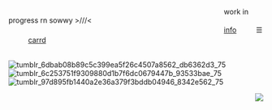 ⠀⠀⠀⠀⠀⠀⠀⠀⠀⠀⠀⠀⠀⠀⠀⠀⠀⠀⠀⠀⠀⠀⠀⠀⠀⠀⠀⠀⠀⠀⠀⠀⠀⠀⠀⠀⠀⠀⠀⠀⠀ work in progress rn sowwy >///<
⠀⠀⠀⠀⠀⠀⠀⠀⠀⠀⠀⠀⠀⠀⠀⠀⠀⠀⠀⠀⠀⠀⠀⠀⠀⠀⠀⠀⠀⠀⠀⠀⠀⠀⠀⠀⠀⠀⠀⠀⠀ [info](https://t.me/autopsykiss)ㅤㅤㅤ☰ㅤㅤㅤ[carrd](https://mothereater.carrd.co) 

⠀⠀⠀⠀⠀⠀⠀⠀⠀⠀⠀⠀⠀⠀⠀⠀⠀⠀⠀⠀⠀⠀⠀⠀⠀⠀⠀⠀⠀![tumblr_6dbab08b89c5c399ea5f26c4507a8562_db6362d3_75](https://github.com/user-attachments/assets/fb044b5b-581f-49c4-a71a-203880c3de48)![tumblr_6c253751f9309880d1b7f6dc0679447b_93533bae_75](https://github.com/user-attachments/assets/f7525981-fb64-436f-a81a-e65f6296021e)![tumblr_97d895fb1440a2e36a379f3bddb04946_8342e562_75](https://github.com/user-attachments/assets/f280c016-fa59-46fa-abd8-58a95c59ff42)

⠀⠀⠀⠀⠀⠀⠀⠀⠀⠀⠀⠀⠀⠀⠀⠀⠀⠀⠀⠀⠀⠀⠀⠀⠀⠀⠀⠀⠀⠀⠀⠀⠀⠀⠀⠀⠀⠀⠀⠀⠀⠀⠀⠀⠀⠀⠀ ![](https://komarev.com/ghpvc/?username=mothereater&color=6B8E23&style=plastic&label=⠀☆⠀&base=1000)
